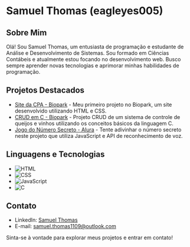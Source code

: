 # Samuel Thomas (eagleyes005)

## Sobre Mim
Olá! Sou Samuel Thomas, um entusiasta de programação e estudante de Análise e Desenvolvimento de Sistemas. Sou formado em Ciências Contábeis e atualmente estou focando no desenvolvimento web. Busco sempre aprender novas tecnologias e aprimorar minhas habilidades de programação.

## Projetos Destacados
- [Site da CPA - Biopark](https://github.com/eagleyes005/Site_CPA) - Meu primeiro projeto no Biopark, um site desenvolvido utilizando HTML e CSS.
- [CRUD em C - Biopark](https://github.com/eagleyes005/Projeto_Sistema_Queijos_e_Vinhos) - Projeto CRUD de um sistema de controle de queijos e vinhos utilizando os conceitos básicos da linguagem C.
- [Jogo do Número Secreto - Alura](https://github.com/eagleyes005/numero-secreto) - Tente adivinhar o número secreto neste projeto que utiliza JavaScript e API de reconhecimento de voz.

## Linguagens e Tecnologias
- ![HTML](https://img.shields.io/badge/HTML-Intermedi%C3%A1rio-orange)
- ![CSS](https://img.shields.io/badge/CSS-Intermedi%C3%A1rio-blue)
- ![JavaScript](https://img.shields.io/badge/JavaScript-Iniciante-yellow)
- ![C](https://img.shields.io/badge/C-Iniciante-lightblue)

## Contato
- LinkedIn: [Samuel Thomas](https://www.linkedin.com/in/samuelt005/)
- E-mail: samuel.thomas1109@outlook.com

Sinta-se à vontade para explorar meus projetos e entrar em contato!

